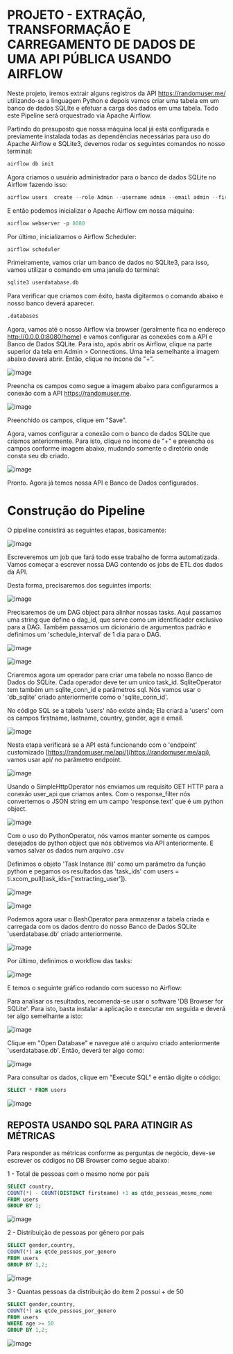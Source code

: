 # PROJETO - EXTRAÇÃO, TRANSFORMAÇÃO E CARREGAMENTO DE DADOS DE UMA API PÚBLICA USANDO AIRFLOW

Neste projeto, iremos extrair alguns registros da API https://randomuser.me/ utilizando-se a linguagem Python e depois vamos criar uma tabela em um banco de dados SQLIte e efetuar a carga dos dados em uma tabela. Todo este Pipeline será orquestrado via Apache Airflow.

Partindo do presuposto que nossa máquina local já está configurada e previamente instalada todas as dependências necessárias para uso do Apache Airflow e SQLite3, devemos rodar os seguintes comandos no nosso terminal:

```python
airflow db init
```

Agora criamos o usuário administrador para o banco de dados SQLite no Airflow fazendo isso:

```python
airflow users  create --role Admin --username admin --email admin --firstname admin --lastname admin --password admin
```

E então podemos inicializar o Apache Airflow em nossa máquina:

```python
airflow webserver -p 8080
```

Por último, inicializamos o Airflow Scheduler:

```python
airflow scheduler
```

Primeiramente, vamos criar um banco de dados no SQLite3, para isso, vamos utilizar o comando em uma janela do terminal:

```python
sqlite3 userdatabase.db
```
Para verificar que criamos com êxito, basta digitarmos o comando abaixo e nosso banco deverá aparecer.

```python
.databases
```
Agora, vamos até o nosso Airflow via browser (geralmente fica no endereço http://0.0.0.0:8080/home) e vamos configurar as conexões com a API e Banco de Dados SQLite. Para isto, após abrir os Airflow, clique na parte superior da tela em Admin > Connections.
Uma tela semelhante a imagem abaixo deverá abrir. Então, clique no íncone de "+".

![image](https://github.com/ksldados/Projetos-de-Machine-Learning-Engineering-by-Kariston/assets/114116067/0048e901-ef68-4b12-8070-71f2c7b0a76e)

Preencha os campos como segue a imagem abaixo para configurarmos a conexão com a API https://randomuser.me. 

![image](https://github.com/ksldados/Projetos-de-Machine-Learning-Engineering-by-Kariston/assets/114116067/677bd399-6827-40fe-9448-8895f8de0a15)

Preenchido os campos, clique em "Save".

Agora, vamos configurar a conexão com o banco de dados SQLite que criamos anteriormente. Para isto, clique no íncone de "+" e preencha os campos conforme imagem abaixo, mudando somente o diretório onde consta seu db criado.

![image](https://github.com/ksldados/Projetos-de-Machine-Learning-Engineering-by-Kariston/assets/114116067/9494fa0d-e5cc-4906-8c66-0d9a31e08860)

Pronto. Agora já temos nossa API e Banco de Dados configurados. 

# Construção do Pipeline 

O pipeline consistirá as seguintes etapas, basicamente:

![image](https://github.com/ksldados/Projetos-de-Machine-Learning-Engineering-by-Kariston/assets/114116067/2cbb9eeb-8d6a-4c8b-9706-f0213ab4c682)

Escreveremos um job que fará todo esse trabalho de forma automatizada. Vamos começar a escrever nossa DAG contendo os jobs de ETL dos dados da API.

Desta forma, precisaremos dos seguintes imports:

![image](https://github.com/ksldados/Projetos-de-Machine-Learning-Engineering-by-Kariston/assets/114116067/e1a181f9-7418-4c00-9be2-f57091a1bd3c)


Precisaremos de um DAG object para alinhar nossas tasks. Aqui passamos uma string que define o dag_id, que serve como um identificador exclusivo para a DAG. Também passamos um dicionário de argumentos padrão e definimos um 'schedule_interval' de 1 dia para o DAG.

![image](https://github.com/ksldados/Projetos-de-Machine-Learning-Engineering-by-Kariston/assets/114116067/ad7224d4-ab41-4de7-a331-ca55607ac28a)

![image](https://github.com/ksldados/Projetos-de-Machine-Learning-Engineering-by-Kariston/assets/114116067/43f62577-a3f6-49eb-9d5f-a7b5163cc1f7)

Criaremos agora um operador para criar uma tabela no nosso Banco de Dados do SQLite. Cada operador deve ter um unico task_id. SqliteOperator tem também um sqlite_conn_id e parâmetros sql. Nós vamos usar o 'db_sqlite' criado anteriormente como o 'sqlite_conn_id'.

No código SQL se a tabela 'users' não existe ainda; Ela criará a 'users' com os campos firstname, lastname, country, gender, age e email.

![image](https://github.com/ksldados/Projetos-de-Machine-Learning-Engineering-by-Kariston/assets/114116067/92996bf2-f556-4b75-8c4c-5d5c03e80f65)

Nesta etapa verificará se a API está funcionando com o 'endpoint' customizado [https://randomuser.me/api/](https://randomuser.me/api), vamos usar api/ no parâmetro endpoint.

![image](https://github.com/ksldados/Projetos-de-Machine-Learning-Engineering-by-Kariston/assets/114116067/36f546d6-49e7-4bcb-ba47-65321c63c481)

Usando o SimpleHttpOperator nós enviamos um requisito GET HTTP  para a conexão user_api que criamos antes. Com o response_filter nós convertemos o JSON string em um campo 'response.text' que é um python object.

![image](https://github.com/ksldados/Projetos-de-Machine-Learning-Engineering-by-Kariston/assets/114116067/f65c7f36-1ded-4b25-a7c6-0ed426a022a4)

Com o uso do PythonOperator, nós vamos manter somente os campos desejados do python object que nós obtivemos via API anteriormente. E vamos salvar os dados num arquivo .csv

Definimos o objeto 'Task Instance (ti)' como um parâmetro da função python e pegamos os resultados das 'task_ids' com users = ti.xcom_pull(task_ids=['extracting_user']).

![image](https://github.com/ksldados/Projetos-de-Machine-Learning-Engineering-by-Kariston/assets/114116067/b8869fab-c79e-4a3d-9dd0-b9989078ea44)

![image](https://github.com/ksldados/Projetos-de-Machine-Learning-Engineering-by-Kariston/assets/114116067/63ec7484-ba83-4c16-9319-058b9f68362d)


Podemos agora usar o BashOperator para armazenar a tabela criada e carregada com os dados dentro do nosso Banco de Dados SQLite 'userdatabase.db' criado anteriormente.

![image](https://github.com/ksldados/Projetos-de-Machine-Learning-Engineering-by-Kariston/assets/114116067/63dc179b-360d-474d-ae83-6ecb1e0a20f3)

Por último, definimos o workflow das tasks:

![image](https://github.com/ksldados/Projetos-de-Machine-Learning-Engineering-by-Kariston/assets/114116067/d003cedb-f978-4452-9c70-3297094ac541)

E temos o seguinte gráfico rodando com sucesso no Airflow:



Para analisar os resultados, recomenda-se usar o software 'DB Browser for SQLite'. Para isto, basta instalar a aplicação e executar em seguida e deverá ter algo semelhante a isto:

![image](https://github.com/ksldados/Projetos-de-Machine-Learning-Engineering-by-Kariston/assets/114116067/90d32c6e-60ad-439c-b9b9-d5d5e77b263c)

Clique em "Open Database" e navegue até o arquivo criado anteriormente 'userdatabase.db'. Então, deverá ter algo como:

![image](https://github.com/ksldados/Projetos-de-Machine-Learning-Engineering-by-Kariston/assets/114116067/ff928965-b76f-45b2-9e70-58c52f2dec0d)

Para consultar os dados, clique em "Execute SQL" e então digite o código:

```sql
SELECT * FROM users
```

![image](https://github.com/ksldados/Projetos-de-Machine-Learning-Engineering-by-Kariston/assets/114116067/1841f329-9aa4-4832-9076-55554772511c)

## REPOSTA USANDO SQL PARA ATINGIR AS MÉTRICAS

Para responder as métricas conforme as perguntas de negócio, deve-se escrever os códigos no DB Browser como segue abaixo:

1 - Total de pessoas com o mesmo nome por país

```sql
SELECT country,
COUNT(*) - COUNT(DISTINCT firstname) +1 as qtde_pessoas_mesmo_nome
FROM users
GROUP BY 1;
```

![image](https://github.com/ksldados/Projetos-de-Machine-Learning-Engineering-by-Kariston/assets/114116067/cbf91ab9-f0bf-4b0e-9597-b4f1ab516185)


2 - Distribuição de pessoas por gênero por país

```sql
SELECT gender,country,
COUNT(*) as qtde_pessoas_por_genero
FROM users
GROUP BY 1,2;
```

![image](https://github.com/ksldados/Projetos-de-Machine-Learning-Engineering-by-Kariston/assets/114116067/e5225d36-e94f-4f8b-b2fc-2685c35bd8bc)



3 - Quantas pessoas da distribuição do ítem 2 possuí + de 50

```sql
SELECT gender,country,
COUNT(*) as qtde_pessoas_por_genero
FROM users
WHERE age >= 50
GROUP BY 1,2;
```

![image](https://github.com/ksldados/Projetos-de-Machine-Learning-Engineering-by-Kariston/assets/114116067/19ee70dc-82c7-4843-9758-21626a3ed638)
